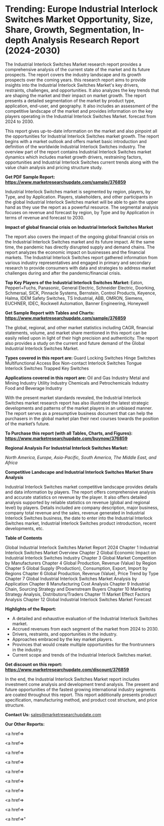 # Trending: Europe Industrial Interlock Switches Market Opportunity, Size, Share, Growth, Segmentation, In-depth Analysis Research Report (2024-2030)

The Industrial Interlock Switches Market research report provides a comprehensive analysis of the current state of the market and its future prospects. The report covers the industry landscape and its growth prospects over the coming years. this research report aims to provide insights into the Industrial Interlock Switches Market's key drivers, restraints, challenges, and opportunities. It also analyzes the key trends that are shaping the market and their impact on market growth. The report presents a detailed segmentation of the market by product type, application, end-user, and geography. It also includes an assessment of the competitive landscape of the market and provides information on the key players operating in the Industrial Interlock Switches Market. forecast from 2024 to 2030.

This report gives up-to-date information on the market and also pinpoint all the opportunities for Industrial Interlock Switches market growth. The report begins with a market outlook and offers market basic introduction and definition of the worldwide Industrial Interlock Switches industry. The overview part of the report contains Industrial Interlock Switches market dynamics which includes market growth drivers, restraining factors, opportunities and Industrial Interlock Switches current trends along with the value chain analysis and pricing structure study.

<strong><b>Get PDF Sample Report: <a href=https://www.marketresearchupdate.com/sample/376859>https://www.marketresearchupdate.com/sample/376859</a></b></strong>

Industrial Interlock Switches market is segmented by region, players, by Type, and by Application. Players, stakeholders, and other participants in the global Industrial Interlock Switches market will be able to gain the upper hand as they use the report as a powerful resource. The segmental analysis focuses on revenue and forecast by region, by Type and by Application in terms of revenue and forecast to 2030.

<strong><b>Impact of global financial crisis on Industrial Interlock Switches Market</b></strong>

The report also covers the impact of the ongoing global financial crisis on the Industrial Interlock Switches market and its future impact. At the same time, the pandemic has directly disrupted supply and demand chains. The report analyzes the economic impact on businesses and the financial markets. The Industrial Interlock Switches report gathered information from various industry representatives and engaged in primary and secondary research to provide consumers with data and strategies to address market challenges during and after the pandemic/financial crisis.

<strong><b>Top Key Players of the Industrial Interlock Switches Market:
</b></strong>Eaton, Pepperl+Fuchs, Panasonic, General Electric, Schneider Electric, Doorking, Schmersal, SICK, Pinnacle Systems, Bernstein, Control Products, Keyence, Halma, IDEM Safety Switches, TS Industrial, ABB, OMRON, Siemens, EUCHNER, IDEC, Rockwell Automation, Banner Engineering, Honeywell<strong><b>
</b></strong>

<strong><b>Get Sample Report with Tables and Charts: <a href=https://www.marketresearchupdate.com/sample/376859>https://www.marketresearchupdate.com/sample/376859</a></b></strong>

The global, regional, and other market statistics including CAGR, financial statements, volume, and market share mentioned in this report can be easily relied upon in light of their high precision and authenticity. The report also provides a study on the current and future demand of the Global Industrial Interlock Switches Market.

<strong><b>Types covered in this report are:
</b></strong>Guard Locking Switches
Hinge Switches
Multifunctional Access Box
Non-contact Interlock Switches
Tongue Interlock Switches
Trapped Key Switches<strong><b>
</b></strong>

<strong><b>Applications covered in this report are:
</b></strong>Oil and Gas Industry
Metal and Mining Industry
Utility Industry
Chemicals and Petrochemicals Industry
Food and Beverage Industry<strong><b>
</b></strong>

With the present market standards revealed, the Industrial Interlock Switches market research report has also illustrated the latest strategic developments and patterns of the market players in an unbiased manner. The report serves as a presumptive business document that can help the purchasers in the global market plan their next courses towards the position of the market’s future.

<strong><b>To Purchase this report (with all Tables, Charts, and Figures): <a href=https://www.marketresearchupdate.com/buynow/376859>https://www.marketresearchupdate.com/buynow/376859</a></b></strong>

<strong><b>Regional Analysis For Industrial Interlock Switches Market:</b></strong>

<em><i>North America, Europe, Asia-Pacific, South America, The Middle East, and Africa</i></em>

<strong><b>Competitive Landscape and Industrial Interlock Switches Market Share Analysis</b></strong>

Industrial Interlock Switches market competitive landscape provides details and data information by players. The report offers comprehensive analysis and accurate statistics on revenue by the player. It also offers detailed analysis supported by reliable statistics on revenue (global and regional level) by players. Details included are company description, major business, company total revenue and the sales, revenue generated in Industrial Interlock Switches business, the date to enter into the Industrial Interlock Switches market, Industrial Interlock Switches product introduction, recent developments, etc.

<strong><b>Table of Contents</b></strong>

Global Industrial Interlock Switches Market Report 2024
Chapter 1 Industrial Interlock Switches Market Overview
Chapter 2 Global Economic Impact on Industrial Interlock Switches Industry
Chapter 3 Global Market Competition by Manufacturers
Chapter 4 Global Production, Revenue (Value) by Region
Chapter 5 Global Supply (Production), Consumption, Export, Import by Regions
Chapter 6 Global Production, Revenue (Value), Price Trend by Type
Chapter 7 Global Industrial Interlock Switches Market Analysis by Application
Chapter 8 Manufacturing Cost Analysis
Chapter 9 Industrial Chain, Sourcing Strategy and Downstream Buyers
Chapter 10 Marketing Strategy Analysis, Distributors/Traders
Chapter 11 Market Effect Factors Analysis
Chapter 12 Global Industrial Interlock Switches Market Forecast

<strong><b>Highlights of the Report:</b></strong>

- A detailed and exhaustive evaluation of the Industrial Interlock Switches market.
- Accrued revenues from each segment of the market from 2024 to 2030.
- Drivers, restraints, and opportunities in the industry.
- Approaches embraced by the key market players.
- Provinces that would create multiple opportunities for the frontrunners in the industry.
- Current scope and trends of the Industrial Interlock Switches market.

<strong><b>Get discount on this report: <a href=https://www.marketresearchupdate.com/discount/376859>https://www.marketresearchupdate.com/discount/376859</a></b></strong>

In the end, the Industrial Interlock Switches Market report includes investment come analysis and development trend analysis. The present and future opportunities of the fastest growing international industry segments are coated throughout this report. This report additionally presents product specification, manufacturing method, and product cost structure, and price structure.

<strong><b>Contact Us:
</b></strong>sales@marketresearchupdate.com

<strong>Our Other Reports:</strong>

<a href=></a>

<a href=></a>

<a href=></a>

<a href=></a>

<a href=></a>

<a href=></a>

<a href=></a>

<a href=></a>

<a href=></a>

<a href=></a>"
